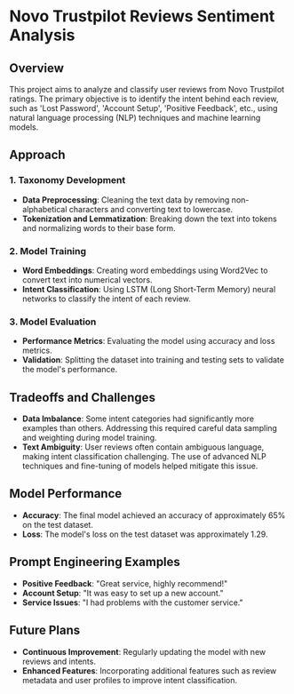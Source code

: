 # Novo Trustpilot Reviews Sentiment Analysis

## Overview
This project aims to analyze and classify user reviews from Novo Trustpilot ratings. The primary objective is to identify the intent behind each review, such as 'Lost Password', 'Account Setup', 'Positive Feedback', etc., using natural language processing (NLP) techniques and machine learning models.

## Approach

### 1. Taxonomy Development
- **Data Preprocessing**: Cleaning the text data by removing non-alphabetical characters and converting text to lowercase.
- **Tokenization and Lemmatization**: Breaking down the text into tokens and normalizing words to their base form.

### 2. Model Training
- **Word Embeddings**: Creating word embeddings using Word2Vec to convert text into numerical vectors.
- **Intent Classification**: Using LSTM (Long Short-Term Memory) neural networks to classify the intent of each review.

### 3. Model Evaluation
- **Performance Metrics**: Evaluating the model using accuracy and loss metrics.
- **Validation**: Splitting the dataset into training and testing sets to validate the model's performance.

## Tradeoffs and Challenges
- **Data Imbalance**: Some intent categories had significantly more examples than others. Addressing this required careful data sampling and weighting during model training.
- **Text Ambiguity**: User reviews often contain ambiguous language, making intent classification challenging. The use of advanced NLP techniques and fine-tuning of models helped mitigate this issue.

## Model Performance
- **Accuracy**: The final model achieved an accuracy of approximately 65% on the test dataset.
- **Loss**: The model's loss on the test dataset was approximately 1.29.

## Prompt Engineering Examples
- **Positive Feedback**: "Great service, highly recommend!"
- **Account Setup**: "It was easy to set up a new account."
- **Service Issues**: "I had problems with the customer service."

## Future Plans
- **Continuous Improvement**: Regularly updating the model with new reviews and intents.
- **Enhanced Features**: Incorporating additional features such as review metadata and user profiles to improve intent classification.
